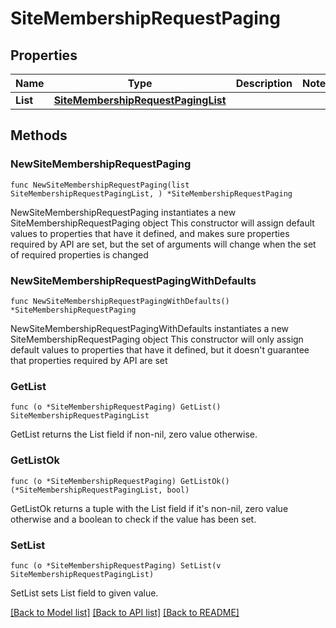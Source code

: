 # SiteMembershipRequestPaging

## Properties

Name | Type | Description | Notes
------------ | ------------- | ------------- | -------------
**List** | [**SiteMembershipRequestPagingList**](SiteMembershipRequestPagingList.md) |  | 

## Methods

### NewSiteMembershipRequestPaging

`func NewSiteMembershipRequestPaging(list SiteMembershipRequestPagingList, ) *SiteMembershipRequestPaging`

NewSiteMembershipRequestPaging instantiates a new SiteMembershipRequestPaging object
This constructor will assign default values to properties that have it defined,
and makes sure properties required by API are set, but the set of arguments
will change when the set of required properties is changed

### NewSiteMembershipRequestPagingWithDefaults

`func NewSiteMembershipRequestPagingWithDefaults() *SiteMembershipRequestPaging`

NewSiteMembershipRequestPagingWithDefaults instantiates a new SiteMembershipRequestPaging object
This constructor will only assign default values to properties that have it defined,
but it doesn't guarantee that properties required by API are set

### GetList

`func (o *SiteMembershipRequestPaging) GetList() SiteMembershipRequestPagingList`

GetList returns the List field if non-nil, zero value otherwise.

### GetListOk

`func (o *SiteMembershipRequestPaging) GetListOk() (*SiteMembershipRequestPagingList, bool)`

GetListOk returns a tuple with the List field if it's non-nil, zero value otherwise
and a boolean to check if the value has been set.

### SetList

`func (o *SiteMembershipRequestPaging) SetList(v SiteMembershipRequestPagingList)`

SetList sets List field to given value.



[[Back to Model list]](../README.md#documentation-for-models) [[Back to API list]](../README.md#documentation-for-api-endpoints) [[Back to README]](../README.md)


